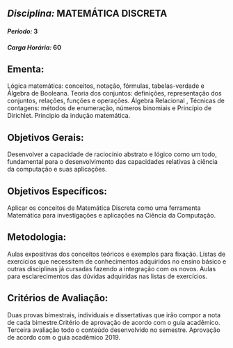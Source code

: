 ## *Disciplina:* MATEMÁTICA DISCRETA
#### *Periodo:* 3
#### *Carga Horária:* 60
 
## Ementa:
Lógica matemática: conceitos, notação, fórmulas, tabelas-verdade e Álgebra de Booleana. Teoria dos conjuntos: definições, representação dos conjuntos, relações, funções e operações. Álgebra Relacional , Técnicas de contagens: métodos de enumeração, números binomiais e Princípio de Dirichlet. Principio da indução matemática.
 
## Objetivos Gerais:
Desenvolver a capacidade de raciocínio abstrato e lógico como um todo, fundamental para o desenvolvimento das capacidades relativas à ciência da computação e suas aplicações.
 
## Objetivos Específicos:
Aplicar os conceitos de Matemática Discreta como uma ferramenta Matemática para investigações e aplicações na Ciência da Computação.
 
## Metodologia:
Aulas expositivas dos conceitos teóricos e exemplos para fixação. Listas de exercícios que necessitem de conhecimentos adquiridos no ensino básico e outras disciplinas já cursadas fazendo a integração com os novos. Aulas para esclarecimentos das dúvidas adquiridas nas listas de exercícios.
 
## Critérios de Avaliação:
Duas provas bimestrais, individuais e dissertativas que irão compor a nota de cada bimestre.Critério de aprovação de acordo com o guia acadêmico. Terceira avaliação todo o conteúdo desenvolvido no semestre. Aprovação de acordo com o guia acadêmico 2019.
